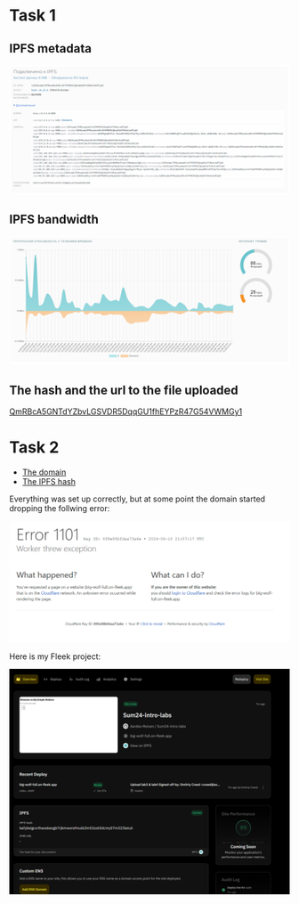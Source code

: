 # Task 1

## IPFS metadata

![IPFS metadata](/IPFS-metadata.png) 

## IPFS bandwidth

![IPFS bandwidth](/IPFS-bandwidth.png)

## The hash and the url to the file uploaded

[QmRBcA5GNTdYZbvLGSVDR5DqqGU1fhEYPzR47G54VWMGy1](https://ipfs.io/ipfs/QmRBcA5GNTdYZbvLGSVDR5DqqGU1fhEYPzR47G54VWMGy1)

# Task 2

- [The domain](https://big-wolf-full.on-fleek.app/)
- [The IPFS hash](https://ipfs.io/ipfs/bafybeigrurthaxs6eogb7rjkmworofmul63m53zz65dcmy57m323latuti/) 

Everything was set up correctly, but at some point the domain started dropping the follwing error:

![Error](/Error.png)

Here is my Fleek project:

![Fleek-project](/Fleek-project.png)